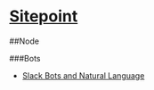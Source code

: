 # [Sitepoint](https://www.sitepoint.com/premium/)

##Node

###Bots
- [Slack Bots and Natural Language](https://www.sitepoint.com/premium/screencasts/slack-bots-and-natural-language)